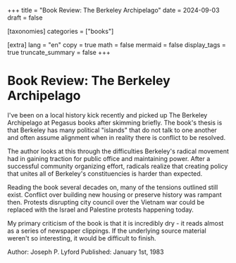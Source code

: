 +++
title = "Book Review: The Berkeley Archipelago"
date = 2024-09-03
draft = false

[taxonomies]
categories = ["books"]

[extra]
lang = "en"
copy = true
math = false
mermaid = false
display_tags = true
truncate_summary = false
+++

# Book Review: The Berkeley Archipelago

I've been on a local history kick recently and picked up The Berkeley Archipelago at Pegasus books after skimming briefly. The book's thesis is that Berkeley has many political "islands" that do not talk to one another and often assume alignment when in reality there is conflict to be resolved.

The author looks at this through the difficulties Berkeley's radical movement had in gaining traction for public office and maintaining power. After a successful community organizing effort, radicals realize that creating policy that unites all of Berkeley's constituencies is harder than expected.

Reading the book several decades on, many of the tensions outlined still exist. Conflict over building new housing or preserve history was rampant then. Protests disrupting city council over the Vietnam war could be replaced with the Israel and Palestine protests happening today.

My primary criticism of the book is that it is incredibly dry - it reads almost as a series of newspaper clippings. If the underlying source material weren't so interesting, it would be difficult to finish.

Author: Joseph P. Lyford
Published: January 1st, 1983